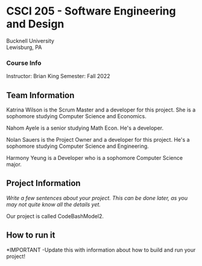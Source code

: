 # CSCI 205 - Software Engineering and Design
Bucknell University  
Lewisburg, PA
### Course Info
Instructor: Brian King
Semester: Fall 2022
## Team Information
Katrina Wilson is the Scrum Master and a developer for this project. She is a 
sophomore studying Computer Science and Economics.

Nahom Ayele is a senior studying Math Econ. He's a developer.

Nolan Sauers is the Project Owner and a developer for this project. He's a sophomore studying Computer Science and Engineering.

Harmony Yeung is a Developer who is a sophomore Computer Science major.

## Project Information
*Write a few sentences about your project. This can be done later, as you may not quite know all the details yet.*

Our project is called CodeBashModel2.
## How to run it
*IMPORTANT -Update this with information about how to build and run your project!